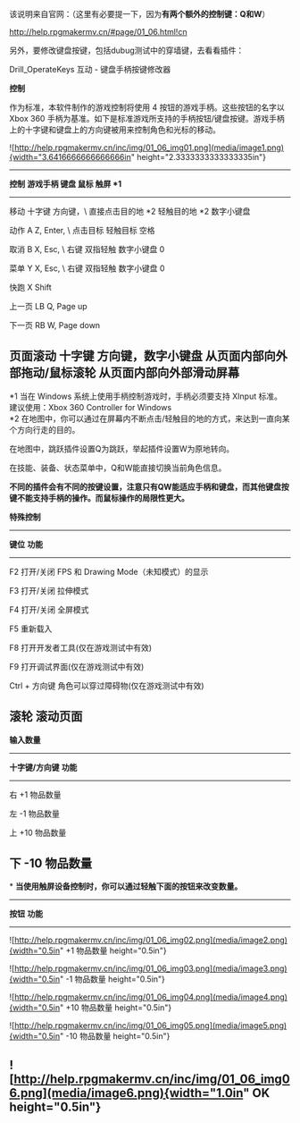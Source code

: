 该说明来自官网：（这里有必要提一下，因为**有两个额外的控制键：Q和W**）

<http://help.rpgmakermv.cn/#page/01_06.html!cn>

另外，要修改键盘按键，包括dubug测试中的穿墙键，去看看插件：

Drill_OperateKeys 互动 - 键盘手柄按键修改器

**控制**

作为标准，本软件制作的游戏控制将使用 4 按钮的游戏手柄。这些按钮的名字以
Xbox 360
手柄为基准。如下是标准游戏所支持的手柄按钮/键盘按键。游戏手柄上的十字键和键盘上的方向键被用来控制角色和光标的移动。

![http://help.rpgmakermv.cn/inc/img/01_06_img01.png](media/image1.png){width="3.6416666666666666in"
height="2.3333333333333335in"}

  --------------------------------------------------------------------------------------------------------
  **控制**   **游戏手柄    **键盘**             **鼠标**                        **触屏**
             \*1**                                                              
  ---------- ------------- -------------------- ------------------------------- --------------------------
  移动       十字键        方向键，\            直接点击目的地 \*2              轻触目的地 \*2
                           数字小键盘                                           

  动作       A             Z, Enter, \          点击目标                        轻触目标
                           空格                                                 

  取消       B             X, Esc, \            右键                            双指轻触
                           数字小键盘 0                                         

  菜单       Y             X, Esc, \            右键                            双指轻触
                           数字小键盘 0                                         

  快跑       X             Shift                                                

  上一页     LB            Q, Page up                                           

  下一页     RB            W, Page down                                         

  页面滚动   十字键        方向键，数字小键盘   从页面内部向外部拖动/鼠标滚轮   从页面内部向外部滑动屏幕
  --------------------------------------------------------------------------------------------------------

\*1 当在 Windows 系统上使用手柄控制游戏时，手柄必须要支持 XInput 标准。\
建议使用：Xbox 360 Controller for Windows\
\*2
在地图中，你可以通过在屏幕内不断点击/轻触目的地的方式，来达到一直向某个方向行走的目的。

在地图中，跳跃插件设置Q为跳跃，举起插件设置W为原地转向。

在技能、装备、状态菜单中，Q和W能直接切换当前角色信息。

**不同的插件会有不同的按键设置，注意只有QW能适应手柄和键盘，而其他键盘按键不能支持手柄的操作。而鼠标操作的局限性更大。**

**特殊控制**

  -----------------------------------------------------------------------
  **键位**         **功能**
  ---------------- ------------------------------------------------------
  F2               打开/关闭 FPS 和 Drawing Mode（未知模式）的显示

  F3               打开/关闭 拉伸模式

  F4               打开/关闭 全屏模式

  F5               重新载入

  F8               打开开发者工具(仅在游戏测试中有效)

  F9               打开调试界面(仅在游戏测试中有效)

  Ctrl + 方向键    角色可以穿过障碍物(仅在游戏测试中有效)

  滚轮             滚动页面
  -----------------------------------------------------------------------

**输入数量**

  -----------------------------------------------------------------------
  **十字键/方向键**                   **功能**
  ----------------------------------- -----------------------------------
  右                                  +1 物品数量

  左                                  -1 物品数量

  上                                  +10 物品数量

  下                                  -10 物品数量
  -----------------------------------------------------------------------

\* **当使用触屏设备控制时，你可以通过轻触下面的按钮来改变数量。**

  --------------------------------------------------------------------------------------------------------------------------
  **按钮**                                                                               **功能**
  -------------------------------------------------------------------------------------- -----------------------------------
  ![http://help.rpgmakermv.cn/inc/img/01_06_img02.png](media/image2.png){width="0.5in"   +1 物品数量
  height="0.5in"}                                                                        

  ![http://help.rpgmakermv.cn/inc/img/01_06_img03.png](media/image3.png){width="0.5in"   -1 物品数量
  height="0.5in"}                                                                        

  ![http://help.rpgmakermv.cn/inc/img/01_06_img04.png](media/image4.png){width="0.5in"   +10 物品数量
  height="0.5in"}                                                                        

  ![http://help.rpgmakermv.cn/inc/img/01_06_img05.png](media/image5.png){width="0.5in"   -10 物品数量
  height="0.5in"}                                                                        

  ![http://help.rpgmakermv.cn/inc/img/01_06_img06.png](media/image6.png){width="1.0in"   OK
  height="0.5in"}                                                                        
  --------------------------------------------------------------------------------------------------------------------------
